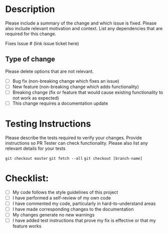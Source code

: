 # Description

Please include a summary of the change and which issue is fixed. Please also include relevant motivation and context. List any dependencies that are required for this change.



Fixes Issue # (link issue ticket here)

## Type of change

Please delete options that are not relevant.

- [ ] Bug fix (non-breaking change which fixes an issue)
- [ ] New feature (non-breaking change which adds functionality)
- [ ] Breaking change (fix or feature that would cause existing functionality to not work as expected)
- [ ] This change requires a documentation update

# Testing Instructions

Please describe the tests required to verify your changes. Provide instructions so PR Tester can check functionality. Please also list any relevant details for your tests

`git checkout master`
`git fetch --all`
`git checkout [branch-name]`

# Checklist:

- [ ] My code follows the style guidelines of this project
- [ ] I have performed a self-review of my own code
- [ ] I have commented my code, particularly in hard-to-understand areas
- [ ] I have made corresponding changes to the documentation
- [ ] My changes generate no new warnings
- [ ] I have added test instructions that prove my fix is effective or that my feature works
